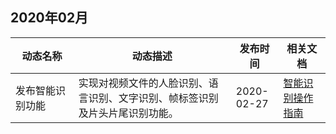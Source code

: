 ## 2020年02月
<table >
<thead>
<tr>
<th width="20%">动态名称</th>
<th width="50%">动态描述</th>
 <th width="15%">发布时间</th>  
<th width="15%">相关文档</th>
</tr>
</thead>
<tbody><tr>
<td>发布智能识别功能</td> 
<td >实现对视频文件的人脸识别、语言识别、文字识别、帧标签识别及片头片尾识别功能。</td>
 <td>2020-02-27</td> 
<td><a href="https://cloud.tencent.com/document/product/1185/41328">智能识别操作指南</a></td>
</tr>
</tbody></table>
 
